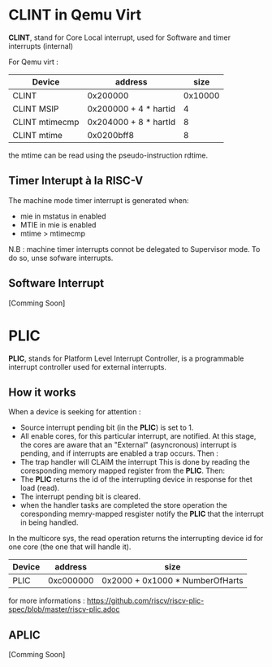 # CLINT in Qemu Virt

**CLINT**, stand for Core Local interrupt, used for Software and timer interrupts (internal)

For Qemu virt :

| Device              |   address               |    size   |
|---------------------|-------------------------|-----------|
| CLINT               |     0x200000            |  0x10000  |
| CLINT MSIP          | 0x200000 + 4 * hartid   |     4     |
| CLINT mtimecmp      |   0x204000 + 8 * hartId |     8     |
| CLINT mtime         |     0x0200bff8          |     8     |

the mtime can be read using the pseudo-instruction rdtime.

## Timer Interupt à la RISC-V

The machine mode timer interrupt is generated when:
- mie in mstatus in enabled
- MTIE in mie is enabled
- mtime > mtimecmp

N.B : machine timer interrupts connot be delegated to Supervisor mode. To do so, unse sofware interrupts.

## Software Interrupt

[Comming Soon]

# PLIC
**PLIC**, stands for Platform Level Interrupt Controller, is a programmable interrupt controller used for external interrupts. 

## How it works
When a device is seeking for attention :
- Source interrupt pending bit (in the **PLIC**) is set to 1.
- All enable cores, for this particular interrupt, are notified.
At this stage, the cores are aware that an "External" (asyncronous) interrupt is pending, and if interrupts are enabled a trap occurs.
Then :
- The trap handler will CLAIM the interrupt
This is done by reading the coresponding memory mapped register from the **PLIC**. 
Then:
- The **PLIC** returns the id of the interrupting device in response for thet load (read).
- The interrupt pending bit is cleared.
- when the handler tasks are completed the store operation the coresponding memry-mapped resgister notify the **PLIC** that the interrupt in being handled.

In the multicore sys, the read operation returns the interrupting device id for one core (the one that will handle it).

| Device              |   address               |    size                       |
|---------------------|-------------------------|-------------------------------|
| PLIC                |   0xc000000             |0x2000 + 0x1000 * NumberOfHarts|


for more informations : https://github.com/riscv/riscv-plic-spec/blob/master/riscv-plic.adoc

## APLIC

[Comming Soon]